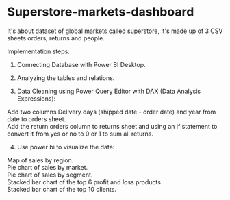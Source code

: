 # Superstore-markets-dashboard

It's about dataset of global markets called superstore, it's made up of 3 CSV sheets orders, returns and people.

Implementation steps:

1) Connecting Database with Power BI Desktop.

2) Analyzing the tables and relations.

3) Data Cleaning using Power Query Editor with DAX (Data Analysis Expressions):

Add two columns Delivery days (shipped date - order date) and year from date to orders sheet.  
Add the return orders column to returns sheet and using an if statement to convert it from yes or no to 0 or 1 to sum all returns.

4) Use power bi to visualize the data:

Map of sales by region.    
Pie chart of sales by market.    
Pie chart of sales by segment.    
Stacked bar chart of the top 6 profit and loss products    
Stacked bar chart of the top 10 clients.
